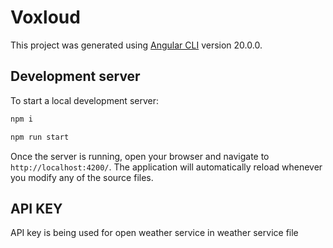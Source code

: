 # Voxloud

This project was generated using [Angular CLI](https://github.com/angular/angular-cli) version 20.0.0.

## Development server

To start a local development server:

```bash
npm i
```

```bash
npm run start
```

Once the server is running, open your browser and navigate to `http://localhost:4200/`. The application will automatically reload whenever you modify any of the source files.

## API KEY
API key is being used for open weather service in weather service file